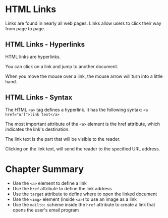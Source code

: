 # HTML Links

Links are found in nearly all web pages. Links allow users to click their way from page to page.

## HTML Links - Hyperlinks

HTML links are hyperlinks.

You can click on a link and jump to another document.

When you move the mouse over a link, the mouse arrow will turn into a little hand.

## HTML Links - Syntax

The HTML `<a>` tag defines a hyperlink. It has the following syntax: `<a href="url">link text</a>`

The most important attribute of the `<a>` element is the href attribute, which indicates the link's destination.

The link text is the part that will be visible to the reader.

Clicking on the link text, will send the reader to the specified URL address.

# Chapter Summary

- Use the `<a>` element to define a link
- Use the `href` attribute to define the link address
- Use the `target` attribute to define where to open the linked document
- Use the `<img>` element (inside `<a>`) to use an image as a link
- Use the `mailto:` scheme inside the `href` attribute to create a link that opens the user's email program
